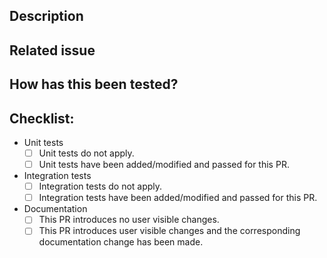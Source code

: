 ## Description
<!--- Describe your changes in detail. -->

## Related issue
<!--- Add a link to the issue (follow the b/XXX format for internal issues) -->

## How has this been tested?
<!--- Please describe how you tested the changes besides the automatically triggered unit tests when applicable. -->
<!--- Include sample output logs or metrics and/or screenshots of key results when applicable. -->

## Checklist:
- Unit tests
  - [ ] Unit tests do not apply.
  - [ ] Unit tests have been added/modified and passed for this PR.
- Integration tests
  - [ ] Integration tests do not apply.
  - [ ] Integration tests have been added/modified and passed for this PR.
- Documentation
  - [ ] This PR introduces no user visible changes.
  - [ ] This PR introduces user visible changes and the corresponding documentation change has been made.
